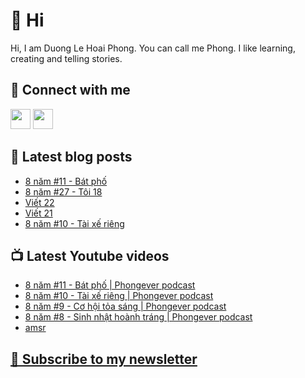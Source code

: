 # 👋 Hi

Hi, I am Duong Le Hoai Phong. You can call me Phong. I like learning, creating and telling stories.

## 🔗 Connect with me
[<img height="32" width="32" src="https://cdn.jsdelivr.net/npm/simple-icons@v3/icons/youtube.svg" />](https://www.youtube.com/channel/UCXykqt3V2-9bYXKWZRcH0rA)
[<img height="32" width="32" src="https://cdn.jsdelivr.net/npm/simple-icons@v3/icons/instagram.svg" />](https://www.instagram.com/phongever)

## 📝 Latest blog posts

<!-- BLOG-POST-LIST:START -->
- [8 năm #11 - Bát phố](https://phongever.substack.com/p/8-nam-11-bat-pho)
- [8 năm #27 - Tôi 18](https://phongever.substack.com/p/8-nam-27-toi-18)
- [Viết 22](https://phongever.substack.com/p/viet-22)
- [Viết 21](https://phongever.substack.com/p/viet-21)
- [8 năm #10 - Tài xế riêng](https://phongever.substack.com/p/8-nam-10-tai-xe-rieng)
<!-- BLOG-POST-LIST:END -->

## 📺 Latest Youtube videos

<!-- YOUTUBE-VIDEO-LIST:START -->
- [8 năm #11 - Bát phố | Phongever podcast](https://www.youtube.com/watch?v=CPQrWup88tU)
- [8 năm #10 - Tài xế riêng | Phongever podcast](https://www.youtube.com/watch?v=dqO_wqxtq-A)
- [8 năm #9 - Cơ hội tỏa sáng | Phongever podcast](https://www.youtube.com/watch?v=6vb5JBY9ETY)
- [8 năm #8 - Sinh nhật hoành tráng | Phongever podcast](https://www.youtube.com/watch?v=6Jo9yfpGTdg)
- [amsr](https://www.youtube.com/watch?v=Dger9Qt1C6Q)
<!-- YOUTUBE-VIDEO-LIST:END -->

## [💌 Subscribe to my newsletter](https://phongever.substack.com/)
